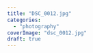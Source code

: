 ```yaml
---
title: "DSC_0012.jpg"
categories: 
  - "photography"
coverImage: "dsc_0012.jpg"
draft: true
---
```



